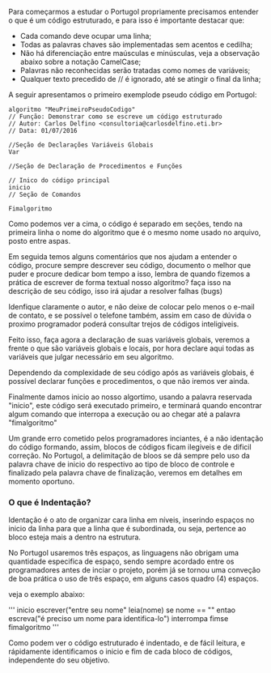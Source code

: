 Para começarmos a estudar o Portugol propriamente precisamos entender o que é um código estruturado, e para isso é importante destacar que:

 * Cada comando deve ocupar uma linha;
 * Todas as palavras chaves são implementadas sem acentos e cedilha;
 * Não há diferenciação entre maúsculas e minúsculas, veja a observação abaixo sobre a notação CamelCase;
 * Palavras não reconhecidas serão tratadas como nomes de variáveis;
 * Qualquer texto precedido de // é ignorado, até se atingir o final da linha;

A seguir apresentamos o primeiro exemplode pseudo código em Portugol:

```
algoritmo "MeuPrimeiroPseudoCodigo"
// Função: Demonstrar como se escreve um código estruturado
// Autor: Carlos Delfino <consultoria@carlosdelfino.eti.br>
// Data: 01/07/2016

//Seção de Declarações Variáveis Globais
Var

//Seção de Declaração de Procedimentos e Funções

// Inico do código principal
inicio
// Seção de Comandos

Fimalgoritmo
```

Como podemos ver a cima, o código é separado em seções, tendo na primeira linha o nome do algoritmo que é o mesmo nome usado no arquivo, posto entre aspas.

Em seguida temos alguns comentários que nos ajudam a entender o código, procure sempre descrever seu código, documento o melhor que puder e procure dedicar bom tempo a isso, lembra de quando fizemos a prática de escrever de forma textual nosso algoritmo? faça isso na descrição de seu código, isso irá ajudar a resolver falhas (bugs)

Idenfique claramente o autor, e não deixe de colocar pelo menos o e-mail de contato, e se possível o telefone também, assim em caso de dúvida o proximo programador poderá consultar trejos de códigos inteligiveis.

Feito isso, faça agora a declaração de suas variáveis globais, veremos a frente o que são variáveis globais e locais, por hora declare aqui todas as variáveis que julgar necessário em seu algoritmo.

Dependendo da complexidade de seu código após as variáveis globais, é possível declarar funções e procedimentos, o que não iremos ver ainda.

Finalmente damos inicio ao nosso algortimo, usando a palavra reservada "inicio", este código será executado primeiro, e terminará quando encontrar algum comando que interropa a execução ou ao chegar até a palavra "fimalgoritmo"

Um grande erro cometido pelos programadores inciantes, é a não identação do código formando, assim, blocos de códigos ficam ilegiveis e de dificil correção. No Portugol, a delimitação de bloos se dá sempre pelo uso da palavra chave de inicio do respectivo ao tipo de bloco de controle e finalizado pela palavra chave de finalização, veremos em detalhes em momento oportuno.

### O que é Indentação?
Identação é o ato de organizar cara linha em níveis, inserindo espaços no inicio da linha para que a linha que é subordinada, ou seja, pertence ao bloco esteja mais a dentro na estrutura.

No Portugol usaremos três espaços, as linguagens não obrigam uma quantidade especifica de espaço, sendo sempre acordado entre os programadores antes de inciar o projeto, porém já se tornou uma conveção de boa prática o uso de três espaço, em alguns casos quadro (4) espaços.

veja o exemplo abaixo:

'''
inicio
   escrever("entre seu nome"
   leia(nome)
   se nome == "" entao
      escreva("é preciso um nome para identifica-lo")
      interrompa
   fimse
fimalgoritmo
'''


Como podem ver o código estruturado é indentado, e de fácil leitura, e rápidamente identificamos o inicio e fim de cada bloco de códigos, independente do seu objetivo.



